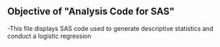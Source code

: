 ## Objective of "Analysis Code for SAS"
  -This file displays SAS code used to generate descriptive statistics and conduct a logistic regression
    
